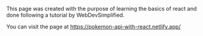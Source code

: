 This page was created with the purpose of learning the basics of react and done following a tutorial by WebDevSimplified.

You can visit the page at https://pokemon-api-with-react.netlify.app/
